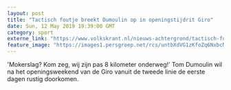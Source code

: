 ```yaml
---
layout: post
title: "Tactisch foutje breekt Dumoulin op in openingstijdrit Giro"
date: Sun, 12 May 2019 19:39:00 GMT
category: sport
externe_link: "https://www.volkskrant.nl/nieuws-achtergrond/tactisch-foutje-breekt-dumoulin-op-in-openingstijdrit-van-giro~b1a34763/"
feature_image: "https://images1.persgroep.net/rcs/untbXdVG1zKfoZq6NxbcM-Q4Q-w/diocontent/148096564/_crop/1/0/1786/1785/_fill/320/320?appId=93a17a8fd81db0de025c8abd1cca1279&quality=0.85"
---
```


'Mokerslag? Kom zeg, wij zijn pas 8 kilometer onderweg!’ Tom Dumoulin wil na het openingsweekend van de Giro vanuit de tweede linie de eerste dagen rustig doorkomen.
